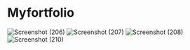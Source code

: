 # Myfortfolio
![Screenshot (206)](https://github.com/user-attachments/assets/2ec8c61f-5a56-4606-bf4c-e2468171cd67)
![Screenshot (207)](https://github.com/user-attachments/assets/588afcd5-1336-47ee-87fa-5a5c4020d7b8)
![Screenshot (208)](https://github.com/user-attachments/assets/d46ef610-d713-42b1-ad16-b2f9ca23b39f)
![Screenshot (210)](https://github.com/user-attachments/assets/cbe50eba-b65c-43d9-9a6b-0cd00ff63c5f)
